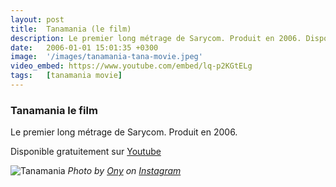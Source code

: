 ```yaml
---
layout: post
title:  Tanamania (le film)
description: Le premier long métrage de Sarycom. Produit en 2006. Disponible gratuitement sur Youtube!
date:   2006-01-01 15:01:35 +0300
image:  '/images/tanamania-tana-movie.jpeg'
video_embed: https://www.youtube.com/embed/lq-p2KGtELg
tags:   [tanamania movie]
---
```


### Tanamania le film

Le premier long métrage de Sarycom. Produit en 2006.

Disponible gratuitement sur [Youtube](https://youtu.be/oIjHKT851Wo)


![Tanamania]({{site.baseurl}}/images/tanamania-movie-banner.jpeg)
*Photo by [Ony](https://www.facebook.com/ony.andriananantany) on [Instagram](https://www.instagram.com/sary.comfilms/)*
